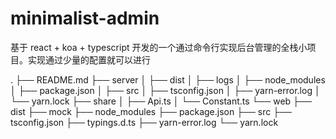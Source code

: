 # minimalist-admin
基于 react + koa + typescript 开发的一个通过命令行实现后台管理的全栈小项目。实现通过少量的配置就可以进行

.
├── README.md
├── server
│   ├── dist
│   ├── logs
│   ├── node_modules
│   ├── package.json
│   ├── src
│   ├── tsconfig.json
│   ├── yarn-error.log
│   └── yarn.lock
├── share
│   ├── Api.ts
│   └── Constant.ts
└── web
    ├── dist
    ├── mock
    ├── node_modules
    ├── package.json
    ├── src
    ├── tsconfig.json
    ├── typings.d.ts
    ├── yarn-error.log
    └── yarn.lock